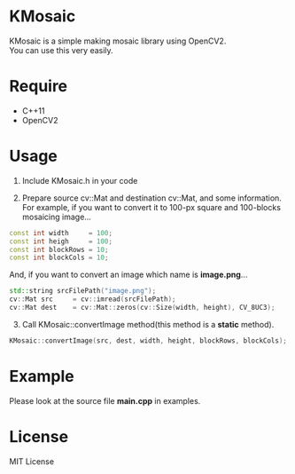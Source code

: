 # KMosaic
KMosaic is a simple making mosaic library using OpenCV2.  
You can use this very easily.

# Require
* C++11
* OpenCV2

# Usage
1. Include KMosaic.h in your code

2. Prepare source cv::Mat and destination cv::Mat, and some information.  
For example, if you want to convert it to 100-px square and 100-blocks mosaicing image...
```cpp
const int width     = 100;
const int heigh     = 100;
const int blockRows = 10;
const int blockCols = 10;
``` 

And, if you want to convert an image which name is **image.png**...  
```cpp
std::string srcFilePath("image.png");
cv::Mat src     = cv::imread(srcFilePath);
cv::Mat dest    = cv::Mat::zeros(cv::Size(width, height), CV_8UC3);
``` 

3. Call KMosaic::convertImage method(this method is a **static** method).
```cpp 
KMosaic::convertImage(src, dest, width, height, blockRows, blockCols);
```

# Example
Please look at the source file **main.cpp** in examples.

# License
MIT License
